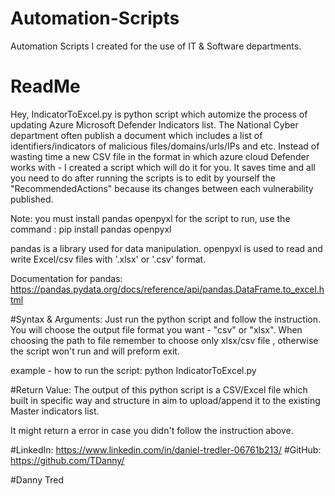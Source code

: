 # Automation-Scripts
Automation Scripts I created for the use of IT &amp; Software departments.

# ReadMe
Hey,
IndicatorToExcel.py is python script which automize the process of updating Azure Microsoft Defender Indicators list.
The National Cyber department often publish a document which includes a list of identifiers/indicators of malicious files/domains/urls/IPs and etc.
Instead of wasting time a new CSV file in the format in which azure cloud Defender works with  - I created a script which will do it for you.
It saves time and all you need to do after running the scripts is to edit by yourself the "RecommendedActions" because its changes between each vulnerability published. 

Note: you must install pandas openpyxl for the script to run, use the command :
pip install pandas openpyxl

pandas is a library used for data manipulation.
openpyxl is used to read and write Excel/csv files with '.xlsx' or '.csv' format.

Documentation for pandas: https://pandas.pydata.org/docs/reference/api/pandas.DataFrame.to_excel.html

#Syntax & Arguments:
Just run the python script and follow the instruction.
You will choose the output file format you want - "csv" or "xlsx".
When choosing the path to file remember to choose only xlsx/csv file , otherwise the script won't run and will preform exit.

example - how to run the script:
python IndicatorToExcel.py

#Return Value:
The output of this python script is a CSV/Excel file which built in specific way and structure in aim to upload/append it to the existing Master indicators list.

It might return a error in case you didn't follow the instruction above.

#LinkedIn: https://www.linkedin.com/in/daniel-tredler-06761b213/
#GitHub: https://github.com/TDanny/

#Danny Tred
